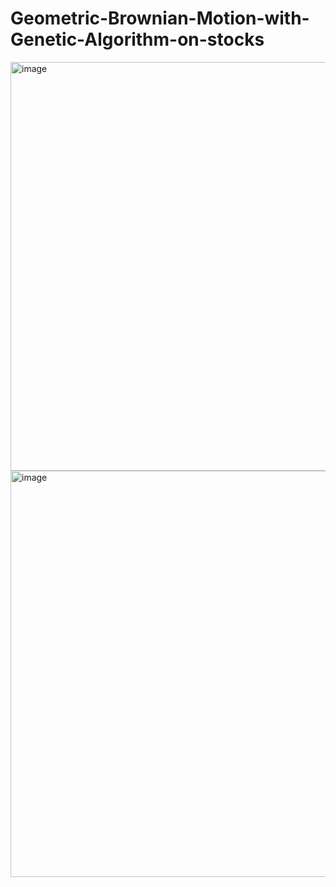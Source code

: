 # Geometric-Brownian-Motion-with-Genetic-Algorithm-on-stocks
<img width="654" alt="image" src="https://github.com/CannedOrgi/Geometric-Brownian-Motion-with-Genetic-Algorithm-on-stocks/assets/114853288/9473d7d9-7af4-42a7-a66c-77df3ada82a5">
<img width="650" alt="image" src="https://github.com/CannedOrgi/Geometric-Brownian-Motion-with-Genetic-Algorithm-on-stocks/assets/114853288/38b4868a-68a2-43e4-827f-b8857210378a">


